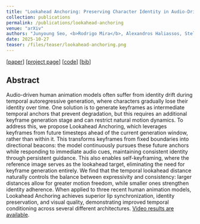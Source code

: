 ```yaml
---
title: "Lookahead Anchoring: Preserving Character Identity in Audio-Driven Human Animation"
collection: publications
permalink: /publications/lookahead-anchoring
venue: "arXiv"
authors: "Junyoung Seo, <b>Rodrigo Mira</b>, Alexandros Haliassos, Stella Bounareli, Honglie Chen, Linh Tran, Seungryong Kim, Zoe Landgraf, Jie Shen"
date: 2025-10-27
teaser: /files/teaser/lookahead-anchoring.png
---
```


[[paper](https://arxiv.org/abs/2510.23581v1)] [[project page](https://lookahead-anchoring.github.io/)] [[code](https://github.com/j0seo/lookahead-anchoring)] [[bib](/files/bib/lookahead-anchoring.bib)]

## Abstract
Audio-driven human animation models often suffer from identity drift during temporal autoregressive generation, where characters gradually lose their identity over time. One solution is to generate keyframes as intermediate temporal anchors that prevent degradation, but this requires an additional keyframe generation stage and can restrict natural motion dynamics. To address this, we propose Lookahead Anchoring, which leverages keyframes from future timesteps ahead of the current generation window, rather than within it. This transforms keyframes from fixed boundaries into directional beacons: the model continuously pursues these future anchors while responding to immediate audio cues, maintaining consistent identity through persistent guidance. This also enables self-keyframing, where the reference image serves as the lookahead target, eliminating the need for keyframe generation entirely. We find that the temporal lookahead distance naturally controls the balance between expressivity and consistency: larger distances allow for greater motion freedom, while smaller ones strengthen identity adherence. When applied to three recent human animation models, Lookahead Anchoring achieves superior lip synchronization, identity preservation, and visual quality, demonstrating improved temporal conditioning across several different architectures. [Video results are available](https://lookahead-anchoring.github.io/).